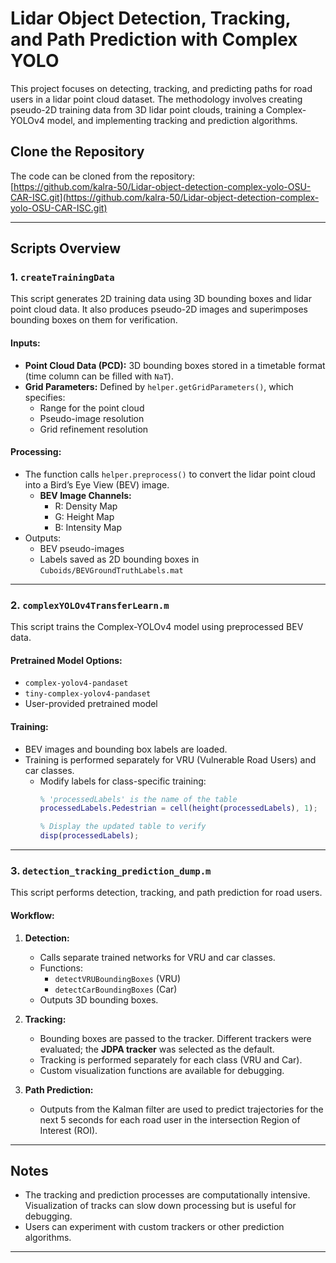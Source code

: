 # Lidar Object Detection, Tracking, and Path Prediction with Complex YOLO

This project focuses on detecting, tracking, and predicting paths for road users in a lidar point cloud dataset. The methodology involves creating pseudo-2D training data from 3D lidar point clouds, training a Complex-YOLOv4 model, and implementing tracking and prediction algorithms.

## Clone the Repository
The code can be cloned from the repository:  
[https://github.com/kalra-50/Lidar-object-detection-complex-yolo-OSU-CAR-ISC.git](https://github.com/kalra-50/Lidar-object-detection-complex-yolo-OSU-CAR-ISC.git)

---

## Scripts Overview

### 1. **`createTrainingData`**
This script generates 2D training data using 3D bounding boxes and lidar point cloud data. It also produces pseudo-2D images and superimposes bounding boxes on them for verification.

#### Inputs:
- **Point Cloud Data (PCD):** 3D bounding boxes stored in a timetable format (time column can be filled with `NaT`).
- **Grid Parameters:** Defined by `helper.getGridParameters()`, which specifies:
  - Range for the point cloud
  - Pseudo-image resolution
  - Grid refinement resolution

#### Processing:
- The function calls `helper.preprocess()` to convert the lidar point cloud into a Bird’s Eye View (BEV) image.
  - **BEV Image Channels:**
    - R: Density Map
    - G: Height Map
    - B: Intensity Map
- Outputs:
  - BEV pseudo-images
  - Labels saved as 2D bounding boxes in `Cuboids/BEVGroundTruthLabels.mat`

---

### 2. **`complexYOLOv4TransferLearn.m`**
This script trains the Complex-YOLOv4 model using preprocessed BEV data.

#### Pretrained Model Options:
- `complex-yolov4-pandaset`
- `tiny-complex-yolov4-pandaset`
- User-provided pretrained model

#### Training:
- BEV images and bounding box labels are loaded.
- Training is performed separately for VRU (Vulnerable Road Users) and car classes.
  - Modify labels for class-specific training:
    ```matlab
    % 'processedLabels' is the name of the table
    processedLabels.Pedestrian = cell(height(processedLabels), 1);

    % Display the updated table to verify
    disp(processedLabels);
    ```

---

### 3. **`detection_tracking_prediction_dump.m`**
This script performs detection, tracking, and path prediction for road users.

#### Workflow:
1. **Detection:** 
   - Calls separate trained networks for VRU and car classes.
   - Functions:
     - `detectVRUBoundingBoxes` (VRU)
     - `detectCarBoundingBoxes` (Car)
   - Outputs 3D bounding boxes.

2. **Tracking:**
   - Bounding boxes are passed to the tracker. Different trackers were evaluated; the **JDPA tracker** was selected as the default.
   - Tracking is performed separately for each class (VRU and Car).
   - Custom visualization functions are available for debugging.

3. **Path Prediction:**
   - Outputs from the Kalman filter are used to predict trajectories for the next 5 seconds for each road user in the intersection Region of Interest (ROI).

---

## Notes
- The tracking and prediction processes are computationally intensive. Visualization of tracks can slow down processing but is useful for debugging.
- Users can experiment with custom trackers or other prediction algorithms.

---
